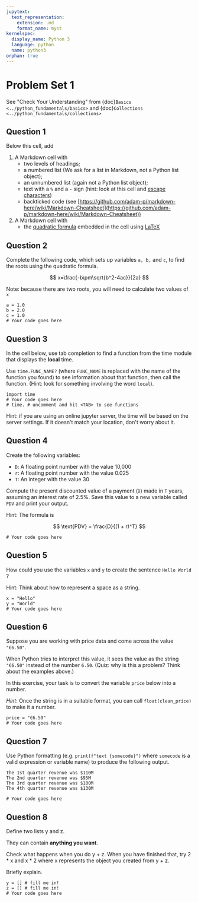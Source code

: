 ```yaml
---
jupytext:
  text_representation:
    extension: .md
    format_name: myst
kernelspec:
  display_name: Python 3
  language: python
  name: python3
orphan: true
---
```


# Problem Set 1

See "Check Your Understanding" from {doc}`Basics <../python_fundamentals/basics>` and {doc}`Collections <../python_fundamentals/collections>`

## Question 1

Below this cell, add

1. A Markdown cell with
   -  two levels of headings;
   -  a numbered list (We ask for a list in Markdown, not a Python list object);
   -  an unnumbered list (again not a Python list object);
   -  text with a `%` and a `-` sign (hint: look at this cell and [escape characters](https://www.markdownguide.org/basic-syntax/#characters-you-can-escape))
   -  backticked code (see [https://github.com/adam-p/markdown-here/wiki/Markdown-Cheatsheet](https://github.com/adam-p/markdown-here/wiki/Markdown-Cheatsheet))
1. A Markdown cell with
   - the [quadratic formula](https://en.wikipedia.org/wiki/Quadratic_formula) embedded in the cell using [LaTeX](https://jupyter-notebook.readthedocs.io/en/stable/examples/Notebook/Typesetting%20Equations.html)

## Question 2

Complete the following code, which sets up variables `a, b,` and `c`, to find the roots using the quadratic formula.

$$
x=\frac{-b\pm\sqrt{b^2-4ac}}{2a}
$$

Note: because there are two roots, you will need to calculate two values of `x`

```{code-cell} python
a = 1.0
b = 2.0
c = 1.0
# Your code goes here
```

## Question 3

In the cell below, use tab completion to find a function from the time
module that displays the **local** time.

Use `time.FUNC_NAME?` (where `FUNC_NAME` is replaced with the name
of the function you found) to see information about that function,
then call the function. (Hint: look for something involving the word
`local`).

```{code-cell} python
import time
# Your code goes here
# time. # uncomment and hit <TAB> to see functions
```

Hint: if you are using an online jupyter server, the time will be based on
the server settings.  If it doesn't match your location, don't worry about it.

## Question 4

Create the following variables:

- `D`: A floating point number with the value 10,000
- `r`: A floating point number with the value 0.025
- `T`: An integer with the value 30

Compute the present discounted value of a payment (`D`) made
in `T` years, assuming an interest rate of 2.5%. Save this value to
a new variable called `PDV` and print your output.

Hint: The formula is

$$
\text{PDV} = \frac{D}{(1 + r)^T}
$$

```{code-cell} python
# Your code goes here
```

## Question 5

How could you use the variables `x` and `y` to create the sentence
`Hello World` ?

Hint: Think about how to represent a space as a string.

```{code-cell} python
x = "Hello"
y = "World"
# Your code goes here
```

## Question 6

Suppose you are working with price data and come across the value
`"€6.50"`.

When Python tries to interpret this value, it sees the value as the string
`"€6.50"` instead of the number `6.50`. (Quiz: why is this a
problem? Think about the examples above.)

In this exercise, your task is to convert the variable `price` below
into a number.

*Hint*: Once the string is in a suitable format, you can call
`float(clean_price)` to make it a number.

```{code-cell} python
price = "€6.50"
# Your code goes here
```

## Question 7

Use Python formatting (e.g. `print(f"text {somecode}")` where `somecode` is a valid expression or variable name) to produce the following
output.

```{code-block} none
The 1st quarter revenue was $110M
The 2nd quarter revenue was $95M
The 3rd quarter revenue was $100M
The 4th quarter revenue was $130M
```

```{code-cell} python
# Your code goes here
```

## Question 8

Define two lists y and z.

They can contain **anything you want**.

Check what happens when you do y + z.
When you have finished that, try 2 * x and x * 2 where x represents the object you created from y + z.

Briefly explain.

```{code-cell} python
y = [] # fill me in!
z = [] # fill me in!
# Your code goes here
```

